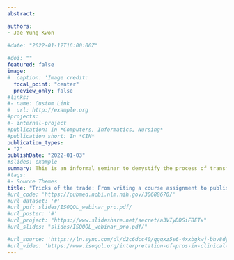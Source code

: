 ```yaml
---
abstract: 

authors: 
- Jae-Yung Kwon
  
#date: "2022-01-12T16:00:00Z"

#doi: ""
featured: false
image:
#  caption: 'Image credit: 
  focal_point: "center"
  preview_only: false
#links:
#- name: Custom Link
#  url: http://example.org
#projects:
#- internal-project
#publication: In *Computers, Informatics, Nursing*
#publication_short: In *CIN*
publication_types:
- "2"
publishDate: "2022-01-03"
#slides: example
summary: This is an informal seminar to demystify the process of transforming a course assignment commentary into a one that is ready for publication. This presentation will also provide tips and tricks to overcome writing fears and address common early career obstacles when it comes to writing. [Join Zoom link on Jan 12 4pm PST](https://uvic.zoom.us/j/84471360852?pwd=UFRrNTh1dnluOTcxOVViWnRXdFdOQT09) passcode 131726
#tags:
#- Source Themes
title: "Tricks of the trade: From writing a course assignment to publishing a commentary"
#url_code: 'https://pubmed.ncbi.nlm.nih.gov/30688670/'
#url_dataset: '#'
#url_pdf: slides/ISOQOL_webinar_pro.pdf/
#url_poster: '#'
#url_project: "https://www.slideshare.net/secret/a3VIyDDSiF8ETx"
#url_slides: "slides/ISOQOL_webinar_pro.pdf/"

#url_source: 'https://ln.sync.com/dl/d2c6dcc40/qqqxz5s6-4xxbgkwj-bhv8dyet-a8y3pvey'
#url_video: 'https://www.isoqol.org/interpretation-of-pros-in-clinical-practice-solutions-for-assessing-change-and-diverse-people/'
---
```

